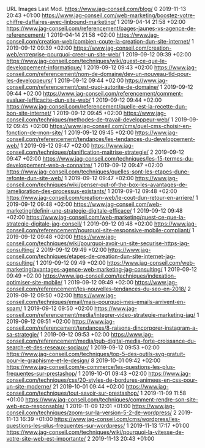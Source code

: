 URL	Images	Last Mod.
https://www.jag-conseil.com/blog/	0	2019-11-13 20:43 +01:00
https://www.jag-conseil.com/web-marketing/boostez-votre-chiffre-daffaires-avec-linbound-marketing/	1	2019-04-14 21:58 +02:00
https://www.jag-conseil.com/referencement/pages-jaunes-vs-agence-de-referencement/	1	2019-04-14 21:58 +02:00
https://www.jag-conseil.com/creation-web/combien-coute-la-creation-dun-site-internet/	1	2019-09-12 09:39 +02:00
https://www.jag-conseil.com/creation-web/entreprise-pourquoi-creer-un-site-web/	1	2019-09-12 09:39 +02:00
https://www.jag-conseil.com/techniques/wiki/quest-ce-que-le-developpement-informatique/	1	2019-09-12 09:43 +02:00
https://www.jag-conseil.com/referencement/nom-de-domaine/dev-un-nouveau-tld-pour-les-developpeurs/	1	2019-09-12 09:44 +02:00
https://www.jag-conseil.com/referencement/cest-quoi-autorite-de-domaine/	1	2019-09-12 09:44 +02:00
https://www.jag-conseil.com/referencement/comment-evaluer-lefficacite-dun-site-web/	1	2019-09-12 09:44 +02:00
https://www.jag-conseil.com/referencement/quelle-est-la-recette-dun-bon-site-internet/	1	2019-09-12 09:45 +02:00
https://www.jag-conseil.com/techniques/methodes-de-travail-developpeur-web/	1	2019-09-12 09:45 +02:00
https://www.jag-conseil.com/cms/quel-cms-choisir-en-fonction-de-mon-site/	1	2019-09-12 09:45 +02:00
https://www.jag-conseil.com/referencement/tendances/les-tendances-du-developpement-web/	1	2019-09-12 09:47 +02:00
https://www.jag-conseil.com/techniques/planification-maitrise-strategie/	2	2019-09-12 09:47 +02:00
https://www.jag-conseil.com/techniques/les-15-termes-du-developpement-web-a-connaitre/	1	2019-09-12 09:47 +02:00
https://www.jag-conseil.com/techniques/quelles-sont-les-etapes-dune-refonte-dun-site-web/	1	2019-09-12 09:47 +02:00
https://www.jag-conseil.com/techniques/wiki/penser-out-of-the-box-les-avantages-de-lamelioration-des-processus-existants/	1	2019-09-12 09:48 +02:00
https://www.jag-conseil.com/creation-web/le-cout-dun-retour-en-arriere/	1	2019-09-12 09:48 +02:00
https://www.jag-conseil.com/web-marketing/definir-une-strategie-digitale-efficace/	1	2019-09-12 09:48 +02:00
https://www.jag-conseil.com/web-marketing/quest-ce-que-la-strategie-digitale-jag-conseil/	1	2019-09-12 09:48 +02:00
https://www.jag-conseil.com/referencement/pourquoi-site-responsive-mobile-compliant/	1	2019-09-12 09:48 +02:00
https://www.jag-conseil.com/techniques/wiki/pourquoi-avoir-un-site-securise-https-jag-consulting/	2	2019-09-12 09:49 +02:00
https://www.jag-conseil.com/techniques/etapes-de-creation-dun-site-internet-jag-consulting/	1	2019-09-12 09:49 +02:00
https://www.jag-conseil.com/web-marketing/avantages-agence-web-marketing-jag-consulting/	1	2019-09-12 09:49 +02:00
https://www.jag-conseil.com/techniques/indexation-optimiser-site-mobile/	1	2019-09-12 09:49 +02:00
https://www.jag-conseil.com/referencement/les-nouvelles-tendances-du-seo-en-2018/	2	2019-09-12 09:50 +02:00
https://www.jag-conseil.com/techniques/email/mais-pourquoi-mes-emails-arrivent-en-spam/	1	2019-09-12 09:50 +02:00
https://www.jag-conseil.com/referencement/media/integrer-video-strategie-marketing-jag/	1	2019-09-12 09:51 +02:00
https://www.jag-conseil.com/referencement/tendances/8-raisons-dincorporer-instagram-a-sa-strategie/	1	2019-09-12 09:53 +02:00
https://www.jag-conseil.com/referencement/media/pub-digital-media-forte-croissance-du-search-et-des-reseaux-sociaux/	1	2019-09-12 09:53 +02:00
https://www.jag-conseil.com/techniques/top-5-des-outils-svg-gratuit-pour-le-graphisme-et-le-design/	8	2019-10-01 09:42 +02:00
https://www.jag-conseil.com/e-commerce/les-questions-les-plus-frequentes-sur-prestashop/	1	2019-10-01 09:43 +02:00
https://www.jag-conseil.com/techniques/css/20-styles-de-bordures-animees-en-css-pour-un-site-moderne/	21	2019-10-01 09:44 +02:00
https://www.jag-conseil.com/techniques/tout-savoir-sur-prestashop/	1	2019-11-09 11:58 +01:00
https://www.jag-conseil.com/techniques/comment-rendre-son-site-web-eco-responsable/	1	2019-11-09 12:01 +01:00
https://www.jag-conseil.com/techniques/zoom-sur-la-version-5-2-de-wordpress/	2	2019-11-13 16:39 +01:00
https://www.jag-conseil.com/cms/wordpress/les-questions-les-plus-frequentes-sur-wordpress/	1	2019-11-13 17:17 +01:00
https://www.jag-conseil.com/techniques/wiki/pourquoi-la-vitesse-de-votre-site-web-est-importante/	2	2019-11-13 20:43 +01:00
